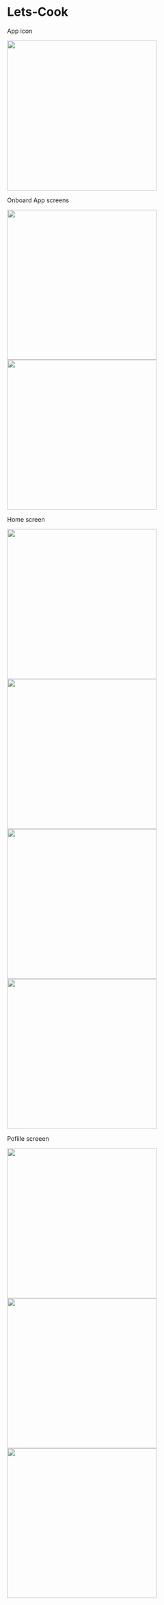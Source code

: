 # Lets-Cook
App icon

<img src="https://github.com/russvkm/Lets-Cook/assets/54277618/d44cbf31-de85-48a6-a63c-e967562bc82b" width="350"/>

Onboard App screens

<img src="https://github.com/russvkm/Lets-Cook/assets/54277618/50607762-1b12-489e-968d-263c332ba904" width="350"/>
<img src="https://github.com/russvkm/Lets-Cook/assets/54277618/0050a9c9-4b26-48e5-b1ae-c6b12cff3bd3" width="350"/>

Home screen

<img src="https://github.com/russvkm/Lets-Cook/assets/54277618/d745709d-2771-4834-8e25-5f6c5b8691fe" width="350"/>

<img src="https://github.com/russvkm/Lets-Cook/assets/54277618/74d25450-8541-4e8c-a7f3-d2f73f150bb0" width="350"/>

<img src="https://github.com/russvkm/Lets-Cook/assets/54277618/f5c65a9d-1c40-412f-871c-8b2b5a6280a8" width="350"/>

<img src="https://github.com/russvkm/Lets-Cook/assets/54277618/3d0f7872-05c1-4efc-952e-7f3593fcc8b0" width="350"/>

Pofiile screeen

<img src="https://github.com/russvkm/Lets-Cook/assets/54277618/b3e35830-f075-4195-8425-1ee1e46e8b9c" width="350"/>

<img src="https://github.com/russvkm/Lets-Cook/assets/54277618/8bcad7b2-bdcb-4821-afb5-8d8c68ef3fa4" width="350"/>

<img src="https://github.com/russvkm/Lets-Cook/assets/54277618/52a95079-0141-4f65-8c12-e701f2f0e5ad" width="350"/>
